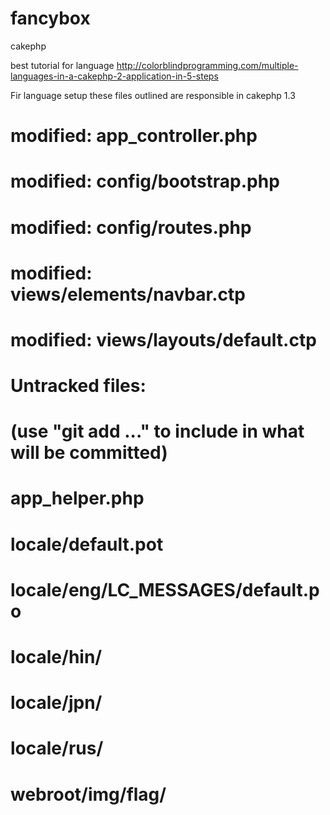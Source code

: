 fancybox
========

cakephp


best tutorial for language 
http://colorblindprogramming.com/multiple-languages-in-a-cakephp-2-application-in-5-steps

Fir language setup these files outlined are responsible in cakephp 1.3

#	modified:   app_controller.php
#	modified:   config/bootstrap.php
#	modified:   config/routes.php
#	modified:   views/elements/navbar.ctp
#	modified:   views/layouts/default.ctp
#
# Untracked files:
#   (use "git add <file>..." to include in what will be committed)
#
#	app_helper.php
#	locale/default.pot
#	locale/eng/LC_MESSAGES/default.po
#	locale/hin/
#	locale/jpn/
#	locale/rus/
#	webroot/img/flag/
